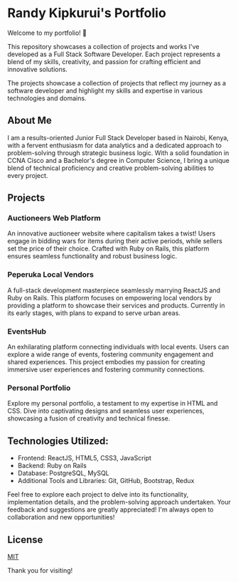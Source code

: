 # Randy Kipkurui's Portfolio

Welcome to my portfolio! 🚀

This repository showcases a collection of projects and works I've developed as a Full Stack Software Developer. Each project represents a blend of my skills, creativity, and passion for crafting efficient and innovative solutions.

The projects showcase a collection of projects that reflect my journey as a software developer and highlight my skills and expertise in various technologies and domains.

## About Me

I am a results-oriented Junior Full Stack Developer based in Nairobi, Kenya, with a fervent enthusiasm for data analytics and a dedicated approach to problem-solving through strategic business logic. With a solid foundation in CCNA Cisco and a Bachelor's degree in Computer Science, I bring a unique blend of technical proficiency and creative problem-solving abilities to every project.


## Projects

### Auctioneers Web Platform
An innovative auctioneer website where capitalism takes a twist! Users engage in bidding wars for items during their active periods, while sellers set the price of their choice. Crafted with Ruby on Rails, this platform ensures seamless functionality and robust business logic.

### Peperuka Local Vendors
A full-stack development masterpiece seamlessly marrying ReactJS and Ruby on Rails. This platform focuses on empowering local vendors by providing a platform to showcase their services and products. Currently in its early stages, with plans to expand to serve urban areas.

### EventsHub
An exhilarating platform connecting individuals with local events. Users can explore a wide range of events, fostering community engagement and shared experiences. This project embodies my passion for creating immersive user experiences and fostering community connections.

### Personal Portfolio
Explore my personal portfolio, a testament to my expertise in HTML and CSS. Dive into captivating designs and seamless user experiences, showcasing a fusion of creativity and technical finesse.


## Technologies Utilized:

- Frontend: ReactJS, HTML5, CSS3, JavaScript
- Backend: Ruby on Rails
- Database: PostgreSQL, MySQL
- Additional Tools and Libraries: Git, GitHub, Bootstrap, Redux


Feel free to explore each project to delve into its functionality, implementation details, and the problem-solving approach undertaken. Your feedback and suggestions are greatly appreciated! I'm always open to collaboration and new opportunities!


## License
[MIT]()

Thank you for visiting!


